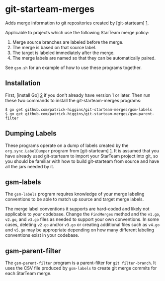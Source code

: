 git-starteam-merges
===================

Adds merge information to git repositories created by [git-starteam] [1].

Applicable to projects which use the following StarTeam merge policy:

  1. Merge source branches are labeled before the merge.
  2. The merge is based on that source label.
  3. The target is labeled immediately after the merge.
  4. The merge labels are named so that they can be automatically paired.

See `gsm.sh` for an example of how to use these programs together.

Installation
------------

First, [install Go] [2] if you don't already have version 1 or later. Then
run these two commands to install the git-starteam-merges programs:

    $ go get github.com/patrick-higgins/git-starteam-merges/gsm-labels
    $ go get github.com/patrick-higgins/git-starteam-merges/gsm-parent-filter

Dumping Labels
--------------

These programs operate on a dump of labels created by the
`org.sync.LabelDumper` program from [git-starteam] [1]. It is assumed that
you have already used git-starteam to import your StarTeam project
into git, so you should be familiar with how to build git-starteam
from source and have all the jars needed by it.

gsm-labels
----------

The `gsm-labels` program requires knowledge of your merge labeling
conventions to be able to match up source and target merge labels.

The merge label conventions it supports are hard-coded and likely not
applicable to your codebase. Change the `FindMerges` method and the
`v1.go`, `v2.go`, and `v3.go` files as needed to support your own
conventions. In some cases, deleting `v2.go` and/or `v3.go` or
creating additional files such as `v4.go` and `v5.go` may be
appropriate depending on how many different labeling conventions exist
in your codebase.

gsm-parent-filter
-----------------

The `gsm-parent-filter` program is a parent-filter for `git filter-branch`.
It uses the CSV file produced by `gsm-labels` to create git merge commits
for each StarTeam merge.


  [1]: https://github.com/planestraveler/git-starteam                    "git-starteam"
  [2]: http://golang.org/doc/install                                     "install Go"
